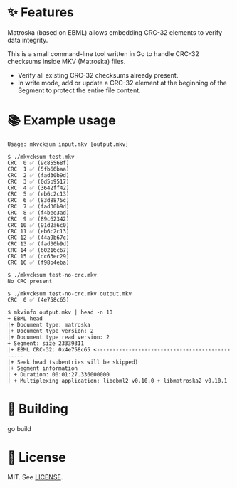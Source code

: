 # ✨ Features

Matroska (based on EBML) allows embedding CRC-32 elements to verify data integrity.

This is a small command-line tool written in Go to handle CRC-32 checksums inside MKV (Matroska) files.

- Verify all existing CRC-32 checksums already present.
- In write mode, add or update a CRC-32 element at the beginning of the Segment to protect the entire file content.

# 📚 Example usage

```
Usage: mkvcksum input.mkv [output.mkv]
```

```
$ ./mkvcksum test.mkv
CRC  0 ✅ (9c85568f)
CRC  1 ✅ (5fb66baa)
CRC  2 ✅ (fad30b9d)
CRC  3 ✅ (0d5b9517)
CRC  4 ✅ (3642ff42)
CRC  5 ✅ (eb6c2c13)
CRC  6 ✅ (83d8875c)
CRC  7 ✅ (fad30b9d)
CRC  8 ✅ (f4bee3ad)
CRC  9 ✅ (89c62342)
CRC 10 ✅ (91d2a6c0)
CRC 11 ✅ (eb6c2c13)
CRC 12 ✅ (44a9b67c)
CRC 13 ✅ (fad30b9d)
CRC 14 ✅ (60216c67)
CRC 15 ✅ (dc63ec29)
CRC 16 ✅ (f98b4eba)
```

```
$ ./mkvcksum test-no-crc.mkv
No CRC present
```

```
$ ./mkvcksum test-no-crc.mkv output.mkv
CRC  0 ✅ (4e758c65)
```

```
$ mkvinfo output.mkv | head -n 10
+ EBML head
|+ Document type: matroska
|+ Document type version: 2
|+ Document type read version: 2
+ Segment: size 23339311
|+ EBML CRC-32: 0x4e758c65 <-----------------------------------------------
|+ Seek head (subentries will be skipped)
|+ Segment information
| + Duration: 00:01:27.336000000
| + Multiplexing application: libebml2 v0.10.0 + libmatroska2 v0.10.1
```


# 🚀 Building

go build

# 📄 License

MIT. See [LICENSE](./LICENSE).
